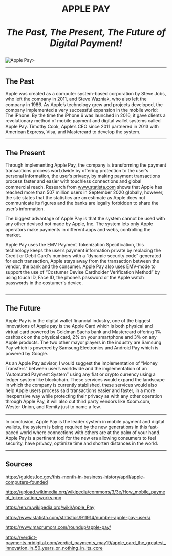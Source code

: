 # <p align="center"> **APPLE PAY**
  
# <p align="center"> *The Past, The Present, The Future of Digital Payment!*

![Apple Pay>](https://www.reuters.com/resizer/q2XiQG4hQEy7zDY8661RzZa5VbY=/1200x0/filters:quality(80)/cloudfront-us-east-2.images.arcpublishing.com/reuters/LU3DJC6JPRKQDNC2VXM6L3ZNO4.jpg)

---
  
## The Past
  
  Apple was created as a computer system-based corporation by Steve Jobs, who left the company in 2011, and Steve Wazniak, who also left the company in 1986. As Apple’s technology grew and projects developed, the company implemented a very successful expansion in the mobile world: The iPhone. By the time the iPhone 6 was launched in 2016, it gave clients a revolutionary method of mobile payment and digital wallet systems called Apple Pay. Timothy Cook, Apple’s CEO since 2011 partnered in 2013 with American Express, Visa, and Mastercard to develop the system.

---

## The Present
  
  Through implementing Apple Pay, the company is transforming the payment transactions process worLdwide by offering protection to the user’s personal information, the user’s privacy, by making payment transactions process faster and easier with touchless connections and global commercial reach. Research from www.statista.com shows that Apple has reached more than 507 million users in September 2020 globally, however, the site states that the statistics are an estimate as Apple does not communicate its figures and the banks are legally forbidden to share the user’s information.
  
The biggest advantage of Apple Pay is that the system cannot be used with any other devised not made by Apple, Inc. The system lets only Apple operators make payments in different apps and webs, controlling the market.
  
Apple Pay uses the EMV Payment Tokenization Specification, this technology keeps the user’s payment information private by replacing the Credit or Debit Card's numbers with a “dynamic security code” generated for each transaction, Apple stays away from the transaction between the vendor, the bank and the consumer. Apple Pay also uses EMV-mode to support the use of “Costumer Devise Cardholder Verification Method” by using touch ID, Face ID, the phone’s password or the Apple watch passwords in the costumer's device.

![<Tokenization>](<https://upload.wikimedia.org/wikipedia/commons/3/3e/How_mobile_payment_tokenization_works.png>)

---

## The Future
  
  Apple Pay is in the digital wallet financial industry, one of the biggest innovations of Apple pay is the Apple Card which is both physical and virtual card powered by Goldman Sachs bank and Mastercard offering 1% cashback on the physical card, 2% on your smartphone and 3% on any Apple products.
The two other mayor players in the industry are Samsung Pay which is powered by Samsung Electronics and Android Pay which is powered by Google.

  As an Apple Pay advisor, I would suggest the implementation of “Money Transfers” between user’s worldwide and the implementation of an “Automated Payment System” using any fiat or crypto currency using a ledger system like blockchain. These services would expand the landscape in which the company is currently stablished, these services would also help Apple users process said transactions easier and faster, in a more inexpensive way while protecting their privacy as with any other operation through Apple Pay, it will also cut third party vendors like Xoom.com, Wester Union, and Remity just to name a few.
  
----
  
  In conclusion, Apple Pay is the leader system in mobile payment and digital wallets, the system is being required by the new generations in this fast-paced world where connections with others are at the palm of your hand. Apple Pay is a pertinent tool for the new era allowing consumers to feel security, have privacy, optimize time and shorten distances in the world. 
  
----
  
## Sources
  
  https://guides.loc.gov/this-month-in-business-history/april/apple-computers-founded
  
  https://upload.wikimedia.org/wikipedia/commons/3/3e/How_mobile_payment_tokenization_works.png 
  
  https://en.m.wikipedia.org/wiki/Apple_Pay
  
  https://www.statista.com/statistics/911914/number-apple-pay-users/
  
  https://www.macrumors.com/roundup/apple-pay/
  
  https://verdict-payments.nridigital.com/verdict_payments_may19/apple_card_the_greatest_innovation_in_50_years_or_nothing_in_its_core
